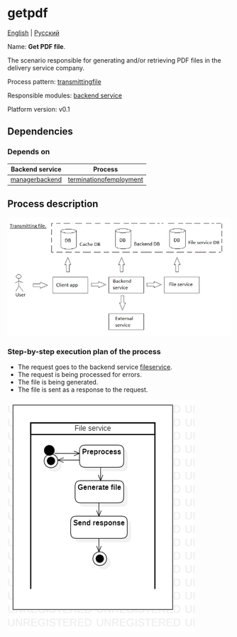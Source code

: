 # getpdf

[English](getpdf.md) | [Русский](getpdf.ru.md)

Name: **Get PDF file**.

The scenario responsible for generating and/or retrieving PDF files in the delivery service company.

Process pattern: [transmittingfile](../../processpatterns/transmittingfile.md)

Responsible modules: [backend service](../../backend/fileservice.md)

Platform version: v0.1

## Dependencies

### Depends on

| Backend service | Process |
| --- | ---- |
| [managerbackend](../../backend/managerbackend.md) | [terminationofemployment](../manager/terminationofemployment.md) |

## Process description

![transmittingfile_overall](../../img/processpatterns/transmittingfile_overall.png)

### Step-by-step execution plan of the process

- The request goes to the backend service [fileservice](../../backend/fileservice.ru.md).
- The request is being processed for errors.
- The file is being generated.
- The file is sent as a response to the request.

![fileservice.getpdf](../../img/activitydiagrams/fileservice.getpdf.png)
